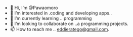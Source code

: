 - 👋 Hi, I’m @Pawaomoro
- 👀 I’m interested in .coding and developing apps..
- 🌱 I’m currently learning .. programming 
- 💞️ I’m looking to collaborate on ..a programming projects.
- 📫 How to reach me .. eddieratego@gmail.com.

<!---
Pawaomoro/Pawaomoro is a ✨ special ✨ repository because its `README.md` (this file) appears on your GitHub profile.
You can click the Preview link to take a look at your changes.
--->
